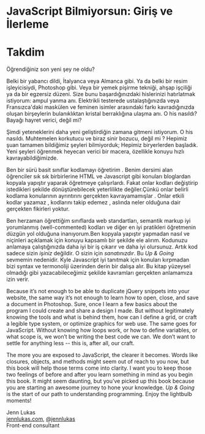 # JavaScript Bilmiyorsun: Giriş ve İlerleme
# Takdim

Öğrendiğiniz son yeni şey ne oldu?

Belki bir yabancı dildi, İtalyanca veya Almanca gibi. Ya da belki bir resim işleyicisiydi, Photoshop gibi. Veya bir yemek pişirme tekniği, ahşap işçiliği ya da bir egzersiz düzeni. Size bunu başardığınızdaki hislerinizi hatırlatmak istiyorum: ampul yanma anı. Elektrikli testerede ustalaştığınızda veya Fransızca'daki maskülen ve feminen isimler arasındaki farkı kavradığınızda oluşan birşeylerin bulanıklıktan kristal berraklığına ulaşma anı. O his nasıldı? Bayağı hayret verici, değil mi?

Şimdi yeteneklerini daha yeni geliştirdiğin zamana gitmeni istiyorum. O his nasıldı. Muhtemelen korkutucu ve biraz sinir bozucu, değil mi ? Hepimiz şuan tamamen bildiğimiz şeyleri bilmiyorduk; Hepimiz biryerlerden başladık. Yeni şeyleri öğrenmek heyecan verici bir macera, özellikle konuyu hızlı kavrayabildiğimizde.

Ben bir sürü basit sınıflar kodlamayı öğretirim . Benim dersimi alan öğrenciler sık sık birbirlerine HTML ve Javascript gibi konuları bloglardan kopyala yapıştır yaparak öğretmeye çalışırlardı. Fakat onlar kodları değiştirip istedikleri şekilde dönüştürebilecek yeterlilikte değiler.Çünkü onlar belirli kodlama konularının ayrıntırını gerçekten kavrayamamışlar . Onlar etkili kodlar yazamaz , kodlarını takip edemez , aslında neler olduğuna dair gerçekten fikirleri yoktur. 

Ben herzaman öğrettiğim sınıflarda web standartları, semantik markup iyi yorumlanmış (well-commented) kodları ve diğer en iyi pratikleri öğretmenin düzgün yol olduğuna inanıyorum.Ben kopyala yapıştır yapmadan nasıl ve niçinleri açıklamak için konuyu kapsamlı bir şekilde ele alırım. Kodunuzu anlamaya çalıştığınızda daha iyi bir iş çıkarır ve daha iyi olursunuz. Artık kod sadece sizin *işiniz* değildir. O sizin için *sanatınızdır*. Bu *Up & Going* sevmemin nedenidir. Kyle Javascript iyi tanıtmak için konuları kırpmadan bizi syntax ve termonoliji üzerinden derin bir dalışa alır. Bu kitap yüzeysel olmadığı gibi yazacabileceğimiz şekilde kavramları  gerçekten anlamamıza izin verir.

Because it’s not enough to be able to duplicate jQuery snippets into your website, the same way it’s not enough to learn how to open, close, and save a document in Photoshop. Sure, once I learn a few basics about the program I could create and share a design I made. But without legitimately knowing the tools and what is behind them, how can I define a grid, or craft a legible type system, or optimize graphics for web use. The same goes for JavaScript. Without knowing how loops work, or how to define variables, or what scope is, we won’t be writing the best code we can. We don’t want to settle for anything less -- this is, after all, our craft.

The more you are exposed to JavaScript, the clearer it becomes. Words like closures, objects, and methods might seem out of reach to you now, but this book will help those terms come into clarity. I want you to keep those two feelings of before and after you learn something in mind as you begin this book. It might seem daunting, but you’ve picked up this book because you are starting an awesome journey to hone your knowledge. *Up & Going* is the start of our path to understanding programming. Enjoy the lightbulb moments!

Jenn Lukas<br>
[jennlukas.com](http://jennlukas.com/), [@jennlukas](https://twitter.com/jennlukas)<br>
Front-end consultant
